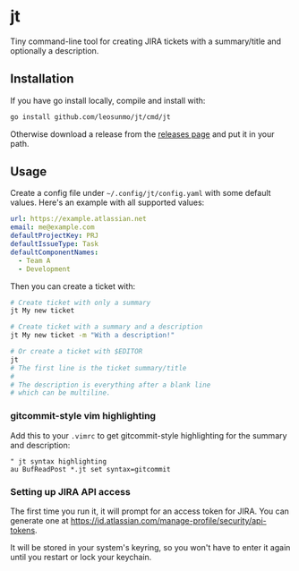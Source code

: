 # jt

Tiny command-line tool for creating JIRA tickets with a summary/title and optionally a description.

## Installation
If you have go install locally, compile and install with:
```bash
go install github.com/leosunmo/jt/cmd/jt
```
Otherwise download a release from the [releases page](https://github.com/leosunmo/jt/releases) and put it in your path.

## Usage
Create a config file under `~/.config/jt/config.yaml` with some default values. Here's an example with all supported values:
```yaml
url: https://example.atlassian.net
email: me@example.com
defaultProjectKey: PRJ
defaultIssueType: Task
defaultComponentNames:
  - Team A
  - Development
```

Then you can create a ticket with:
```bash
# Create ticket with only a summary
jt My new ticket

# Create ticket with a summary and a description
jt My new ticket -m "With a description!"

# Or create a ticket with $EDITOR
jt
# The first line is the ticket summary/title
#
# The description is everything after a blank line
# which can be multiline.
```

### gitcommit-style vim highlighting
Add this to your `.vimrc` to get gitcommit-style highlighting for the summary and description:
```vim
" jt syntax highlighting
au BufReadPost *.jt set syntax=gitcommit
```

### Setting up JIRA API access
The first time you run it, it will prompt for an access token for JIRA.
You can generate one at https://id.atlassian.com/manage-profile/security/api-tokens. 

It will be stored in your system's keyring, so you won't have to enter it again until you restart or lock your keychain.
